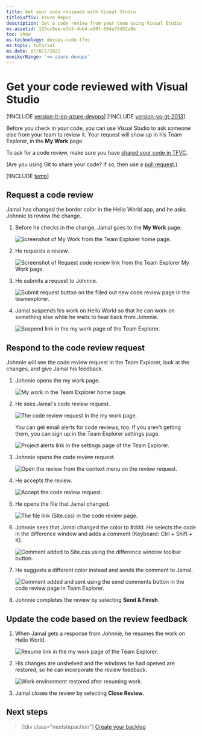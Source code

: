 ```yaml
---
title: Get your code reviewed with Visual Studio
titleSuffix: Azure Repos
description: Get a code review from your team using Visual Studio
ms.assetid: 115cc8ee-e3b3-4bb4-a50f-604a75d52a8e
toc: show
ms.technology: devops-code-tfvc
ms.topic: tutorial
ms.date: 07/077/2022
monikerRange: '<= azure-devops'
---
```



# Get your code reviewed with Visual Studio

[!INCLUDE [version-lt-eq-azure-devops](../../includes/version-lt-eq-azure-devops.md)]
[!INCLUDE [version-vs-gt-2013](../../includes/version-vs-gt-2013.md)]

Before you check in your code, you can use Visual Studio to ask someone else from your team to review it. Your request will show up in his Team Explorer, in the **My Work** page.

To ask for a code review, make sure you have [shared your code in TFVC](share-your-code-in-tfvc-vs.md).

(Are you using Git to share your code? If so, then use a [pull request](../../repos/git/pull-requests.md).)

[!INCLUDE [temp](includes/note-my-work-code-review-support.md)]

## Request a code review

Jamal has changed the border color in the Hello World app, and he asks Johnnie to review the change.

1. Before he checks in the change, Jamal goes to the **My Work** page.

   ![Screenshot of My Work from the Team Explorer home page.](media/get-code-reviewed-vs/IC682169.png) 

2. He requests a review.

   ![Screenshot of Request code review link from the Team Explorer My Work page.](media/get-code-reviewed-vs/IC682170.png)

3. He submits a request to Johnnie.

   ![Submit request button on the filled out new code review page in the teamexplorer.](media/get-code-reviewed-vs/IC682171.png)

4. Jamal suspends his work on Hello World so that he can work on something else while he waits to hear back from Johnnie.

   ![Suspend link in the my work page of the Team Explorer.](media/get-code-reviewed-vs/IC682757.png)

## Respond to the code review request

Johnnie will see the code review request in the Team Explorer, look at the changes, and give Jamal his feedback.

1. Johnnie opens the my work page.

   ![My work in the Team Explorer home page.](media/get-code-reviewed-vs/IC682758.png)

2. He sees Jamal's code review request.

   ![The code review request in the my work page.](media/get-code-reviewed-vs/IC683034.png)

   You can get email alerts for code reviews, too. 
   If you aren't getting them, you can sign up in the Team Explorer settings page.

   ![Project alerts link in the settings page of the Team Explorer.](media/get-code-reviewed-vs/IC682760.png)

3. Johnnie opens the code review request.

   ![Open the review from the context menu on the review request.](media/get-code-reviewed-vs/IC683035.png)

4. He accepts the review.

   ![Accept the code review request.](media/get-code-reviewed-vs/IC683036.png)

5. He opens the file that Jamal changed.

   ![The file link (Site.css) in the code review page.](media/get-code-reviewed-vs/IC683037.png)

6. Johnnie sees that Jamal changed the color to #ddd. He selects the code in the difference window and adds a comment (Keyboard: Ctrl + Shift + K).

   ![Comment added to Site.css using the difference window toolbar button.](media/get-code-reviewed-vs/IC682763.png)

7. He suggests a different color instead and sends the comment to Jamal.

   ![Comment added and sent using the send comments button in the code review page in Team Explorer.](media/get-code-reviewed-vs/IC682764.png)

8. Johnnie completes the review by selecting **Send & Finish**.

## Update the code based on the review feedback

1. When Jamal gets a response from Johnnie, he resumes the work on Hello World.

   ![Resume link in the my work page of the Team Explorer.](media/get-code-reviewed-vs/IC683038.png)

2. His changes are unshelved and the windows he had opened are restored, so he can incorporate the review feedback.

   ![Work environment restored after resuming work.](media/get-code-reviewed-vs/IC683039.png)

3. Jamal closes the review by selecting **Close Review**.

## Next steps

> [!div class="nextstepaction"]
> [Create your backlog](../../boards/backlogs/create-your-backlog.md)
